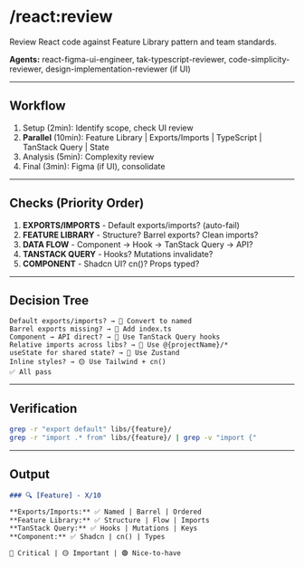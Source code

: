 # /react:review

Review React code against Feature Library pattern and team standards.

**Agents:** react-figma-ui-engineer, tak-typescript-reviewer, code-simplicity-reviewer, design-implementation-reviewer (if UI)

---

## Workflow

1. Setup (2min): Identify scope, check UI review
2. **Parallel** (10min): Feature Library | Exports/Imports | TypeScript | TanStack Query | State
3. Analysis (5min): Complexity review
4. Final (3min): Figma (if UI), consolidate

---

## Checks (Priority Order)

1. **EXPORTS/IMPORTS** - Default exports/imports? (auto-fail)
2. **FEATURE LIBRARY** - Structure? Barrel exports? Clean imports?
3. **DATA FLOW** - Component → Hook → TanStack Query → API?
4. **TANSTACK QUERY** - Hooks? Mutations invalidate?
5. **COMPONENT** - Shadcn UI? cn()? Props typed?

---

## Decision Tree

```
Default exports/imports? → 🔴 Convert to named
Barrel exports missing? → 🔴 Add index.ts
Component → API direct? → 🔴 Use TanStack Query hooks
Relative imports across libs? → 🔴 Use @{projectName}/*
useState for shared state? → 🔴 Use Zustand
Inline styles? → 🟡 Use Tailwind + cn()
✅ All pass
```

---

## Verification

```bash
grep -r "export default" libs/{feature}/
grep -r "import .* from" libs/{feature}/ | grep -v "import {"
```

---

## Output

```markdown
### 🔍 [Feature] - X/10

**Exports/Imports:** ✅ Named | Barrel | Ordered
**Feature Library:** ✅ Structure | Flow | Imports
**TanStack Query:** ✅ Hooks | Mutations | Keys
**Component:** ✅ Shadcn | cn() | Types

🔴 Critical | 🟡 Important | 🟢 Nice-to-have
```
